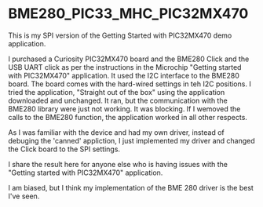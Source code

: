 # BME280_PIC33_MHC_PIC32MX470
This is my SPI version of the Getting Started with PIC32MX470 demo application.  

I purchased a Curiosity PIC32MX470 board and the BME280 Click and the USB UART click as per the instructions in the Microchip "Getting started with PIC32MX470" application. 
It used the I2C interface to the BME280 board. The board comes with the hard-wired settings in teh I2C positions. 
I tried the application, "Straight out of the box" using the application downloaded and unchanged.
It ran, but the communication with the BME280 library were just not working. It was blocking.
If I wemoved the calls to the BME280 function, the application worked in all other respects. 

As I was familiar with the device and had my own driver, instead of debuging the 'canned' appliction, I just implemented my driver and changed the Click board to the SPI settings.

I share the result here for anyone else who is having issues with the "Getting started with PIC32MX470" application.

I am biased, but I think my implementation of the BME 280 driver is the best I've seen.


